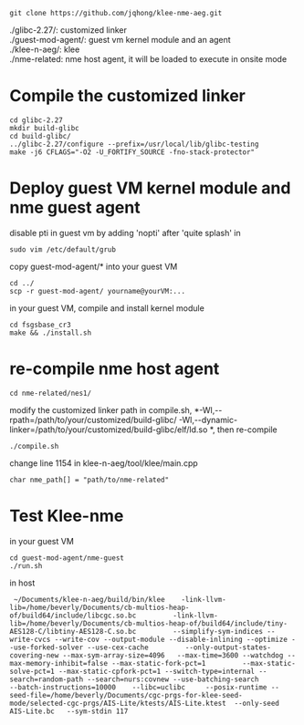 ```
git clone https://github.com/jqhong/klee-nme-aeg.git
```
./glibc-2.27/: customized linker  
./guest-mod-agent/: guest vm kernel module and an agent  
./klee-n-aeg/: klee   
./nme-related: nme host agent, it will be loaded to execute in onsite mode  

# Compile the customized linker
```
cd glibc-2.27
mkdir build-glibc
cd build-glibc/
../glibc-2.27/configure --prefix=/usr/local/lib/glibc-testing
make -j6 CFLAGS="-O2 -U_FORTIFY_SOURCE -fno-stack-protector"
```
# Deploy guest VM kernel module and nme guest agent

disable pti in guest vm by adding 'nopti' after 'quite splash' in 
```
sudo vim /etc/default/grub
```

copy guest-mod-agent/* into your guest VM
```
cd ../
scp -r guest-mod-agent/ yourname@yourVM:...
```
in your guest VM, compile and install kernel module
```
cd fsgsbase_cr3
make && ./install.sh
```

# re-compile nme host agent
```
cd nme-related/nes1/
```
modify the customized linker path in compile.sh, *-Wl,--rpath=/path/to/your/customized/build-glibc/ -Wl,--dynamic-linker=/path/to/your/customized/build-glibc/elf/ld.so
*, then re-compile
```
./compile.sh
```
change line 1154 in klee-n-aeg/tool/klee/main.cpp 
```
char nme_path[] = "path/to/nme-related"
```

# Test Klee-nme
in your guest VM
```
cd guest-mod-agent/nme-guest
./run.sh
```
in host
```
 ~/Documents/klee-n-aeg/build/bin/klee    -link-llvm-lib=/home/beverly/Documents/cb-multios-heap-of/build64/include/libcgc.so.bc         -link-llvm-lib=/home/beverly/Documents/cb-multios-heap-of/build64/include/tiny-AES128-C/libtiny-AES128-C.so.bc         --simplify-sym-indices --write-cvcs --write-cov --output-module --disable-inlining --optimize --use-forked-solver --use-cex-cache         --only-output-states-covering-new --max-sym-array-size=4096   --max-time=3600 --watchdog --max-memory-inhibit=false --max-static-fork-pct=1         --max-static-solve-pct=1 --max-static-cpfork-pct=1 --switch-type=internal --search=random-path --search=nurs:covnew --use-batching-search         --batch-instructions=10000    --libc=uclibc     --posix-runtime --seed-file=/home/beverly/Documents/cgc-prgs-for-klee-seed-mode/selected-cgc-prgs/AIS-Lite/ktests/AIS-Lite.ktest  --only-seed AIS-Lite.bc   --sym-stdin 117 

```
